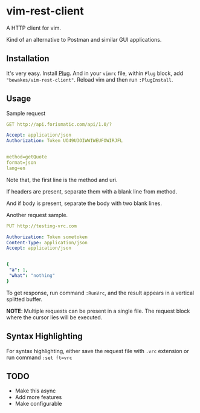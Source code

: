 # vim-rest-client

A HTTP client for vim.  

Kind of an alternative to Postman and similar GUI applications.

## Installation
It's very easy. Install [Plug](https://github.com/junegunn/vim-plug). And in your `vimrc` file, within `Plug` block, add `"bewakes/vim-rest-client"`. Reload vim and then run `:PlugInstall`.

## Usage

Sample request
```yaml
GET http://api.forismatic.com/api/1.0/? 

Accept: application/json
Authorization: Token UO49U3OIWWIWEUFOWIRJFL


method=getQuote
format=json
lang=en

```
Note that, the first line is the method and uri.  

If headers are present, separate them with a blank line from method.  

And if body is present, separate the body with two blank lines.  

Another request sample.
```yaml
PUT http://testing-vrc.com

Authorization: Token sometoken
Content-Type: application/json
Accept: application/json


{
 "a": 1,
 "what": "nothing"
}
```

To get response, run command `:RunVrc`, and the result appears in a vertical splitted buffer. 

**NOTE**: Multiple requests can be present in a single file. The request block where the cursor lies will be executed.

## Syntax Highlighting
For syntax highlighting, either save the request file with `.vrc` extension or run command `:set ft=vrc`

## TODO
- Make this async
- Add more features
- Make configurable

